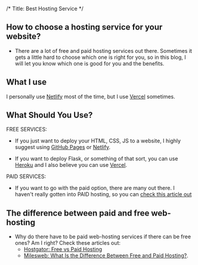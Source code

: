 /*
Title: Best Hosting Service
*/

## How to choose a hosting service for your website?

- There are a lot of free and paid hosting services out there. Sometimes it gets a little hard to choose which one is right for you, so in this blog, I will let you know which one is good for you and the benefits.

## What I use
I personally use [Netlify](https://www.netlify.com/) most of the time, but I use [Vercel](https://vercel.com/) sometimes.


## What Should You Use?
 FREE SERVICES:
  - If you just want to deploy your HTML, CSS, JS to a website, I highly suggest using [GitHub Pages](https://pages.github.com/) or [Netlify](https://www.netlify.com).

  - If you want to deploy Flask, or something of that sort, you can use [Heroku](herokuapp.com) and I also believe you can use [Vercel](https://vercel.com).

 PAID SERVICES:
   - If you want to go with the paid option, there are many out there. I haven't really gotten into PAID hosting, so you can [check this article out](https://www.quicksprout.com/best-web-hosting/)
   
   
## The difference between paid and free web-hosting
   - Why do there have to be paid web-hosting services if there can be free ones? Am I right? Check these articles out:
       - [Hostgator: Free vs Paid Hosting](https://www.hostgator.com/blog/free-hosting-vs-paid-hosting/)
       - [Milesweb: What Is the Difference Between Free and Paid Hosting?](https://www.milesweb.in/blog/hosting/free-hosting-vs-paid-hosting-know-the-10-remarkable-differences).
